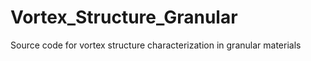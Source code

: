 # Vortex_Structure_Granular
Source code for vortex structure characterization in granular materials
